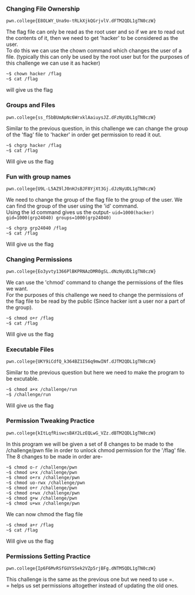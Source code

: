 ### Changing File Ownership
```pwn.college{E8OLWY_Una9o-tRLkXjkQGrjvlV.dFTM2QDL1gTN0czW}```

The flag file can only be read as the root user and so if we are to read out the contents of it, then we need to get 'hacker' to be considered as the user.  
To do this we can use the chown command which changes the user of a file. (typically this can only be used by the root user but for the purposes of this challenge we can use it as hacker)  
```
~$ chown hacker /flag
~$ cat /flag
```
will give us the flag

### Groups and Files
```pwn.college{ss_f5bBUmApNc6WrxklAaiuysJZ.dFzNyUDL1gTN0czW}```

Similar to the previous question, in this challenge we can change the group of the 'flag' file to 'hacker' in order get permission to read it out.  
```
~$ chgrp hacker /flag
~$ cat /flag
```
Will give us the flag

### Fun with group names
```pwn.college{U9L-L5AZ9lJ0nHJsBJF8YjXt3Gj.dJzNyUDL1gTN0czW}```

We need to change the group of the flag file to the group of the user. We can find the group of the user using the 'id' command.  
Using the id command gives us the output- ```uid=1000(hacker) gid=1000(grp24040) groups=1000(grp24040)```  
```
~$ chgrp grp24040 /flag
~$ cat /flag
```
Will give us the flag

### Changing Permissions 
```pwn.college{Eo3yvty1366PlBKPRNAzDMR0gSL.dNzNyUDL1gTN0czW}```

We can use the 'chmod' command to change the permissions of the files we want.  
For the purposes of this challenge we need to change the permissions of the flag file to be read by the public (Since hacker isnt a user nor a part of the group).  
```
~$ chmod o+r /flag 
~$ cat /flag
```
Will give us the flag

### Executable Files
```pwn.college{UKY9iCdfQ_k364BZ1I56q9mwINf.dJTM2QDL1gTN0czW}```

Similar to the previous question but here we need to make the program to be excutable.  
```
~$ chmod a+x /challenge/run
~$ /challenge/run
```
Will give us the flag

### Permission Tweaking Practice
```pwn.college{kItLqfRiswcsBAY2LzEQLwG_VZz.dBTM2QDL1gTN0czW}```  

In this program we will be given a set of 8 changes to be made to the /challenge/pwn file in order to unlock chmod permission for the '/flag' file.  
The 8 changes to be made in order are-  
```
~$ chmod o-r /challenge/pwn
~$ chmod u+x /challenge/pwn
~$ chmod o+rx /challenge/pwn
~$ chmod uo-rwx /challenge/pwn
~$ chmod o+r /challenge/pwn
~$ chmod o+wx /challenge/pwn
~$ chmod g+w /challenge/pwn
~$ chmod u+wx /challenge/pwn
```
We can now chmod the flag file  
```
~$ chmod a+r /flag
~$ cat /flag
```
Will give us the flag 

### Permissions Setting Practice
```pwn.college{Ip6F6MvRSfGUYSSek2VZp5rjBFg.dNTM5QDL1gTN0czW}```

This challenge is the same as the previous one but we need to use =.  
= helps us set permissions altogether instead of updating the old ones.

### 















